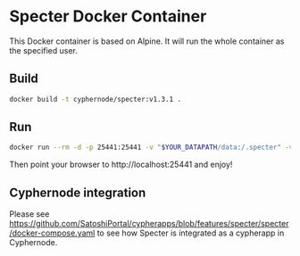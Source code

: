 # Specter Docker Container

This Docker container is based on Alpine.  It will run the whole container as the specified user.

## Build

```bash
docker build -t cyphernode/specter:v1.3.1 .
```

## Run

```bash
docker run --rm -d -p 25441:25441 -v "$YOUR_DATAPATH/data:/.specter" -v "$BITCOIN_DATAPATH/bitcoin-client.conf:/.bitcoin/bitcoin.conf:ro" cyphernode/specter:v1.3.1 $(id -u):$(id -g) /entrypoint.sh "0.0.0.0"
```

Then point your browser to http://localhost:25441 and enjoy!

## Cyphernode integration

Please see https://github.com/SatoshiPortal/cypherapps/blob/features/specter/specter/docker-compose.yaml to see how Specter is integrated as a cypherapp in Cyphernode.

